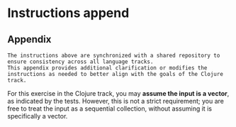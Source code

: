 # Instructions append

## Appendix

~~~~exercism/note
The instructions above are synchronized with a shared repository to ensure consistency across all language tracks.
This appendix provides additional clarification or modifies the instructions as needed to better align with the goals of the Clojure track.
~~~~

For this exercise in the Clojure track, you may **assume the input is a vector**, as indicated by the tests.
However, this is not a strict requirement; you are free to treat the input as a sequential collection, without assuming it is specifically a vector.

